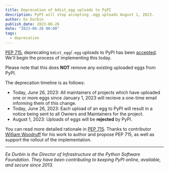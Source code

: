 ```yaml
---
title: Deprecation of bdist_egg uploads to PyPI
description: PyPI will stop accepting .egg uploads August 1, 2023.
author: Ee Durbin
publish_date: 2023-06-26
date: "2023-06-26 00:00"
tags:
  - deprecation
---
```


[PEP 715](https://peps.python.org/pep-0715/), deprecating `bdist_egg`/`.egg`
uploads to PyPI has been
[accepted](https://discuss.python.org/t/pep-715-disabling-bdist-egg-distribution-uploads-on-pypi/27610/13).
We'll begin the process of implementing this today.

Please note that this does **NOT** remove any existing uploaded eggs from PyPI.

The deprecation timeline is as follows:

- Today, June 26, 2023: All maintainers of projects which have uploaded one or
  more eggs since January 1, 2023 will recieve a one-time email informing them
  of this change.
- Today, June 26, 2023: Each upload of an egg to PyPI will result in a notice
  being sent to all Owners and Maintainers for the project.
- August 1, 2023: Uploads of eggs will be **rejected** by PyPI.

You can read more detailed rationale in [PEP 715](https://peps.python.org/pep-0715/#rationale).
Thanks to contributor [William Woodruff](https://blog.yossarian.net) for his
work to author and propose PEP 715, as well as support the rollout of the
implementation.

---

_Ee Durbin is the Director of Infrastructure at
the Python Software Foundation.
They have been contributing to keeping PyPI online, available, and
secure since 2013._
